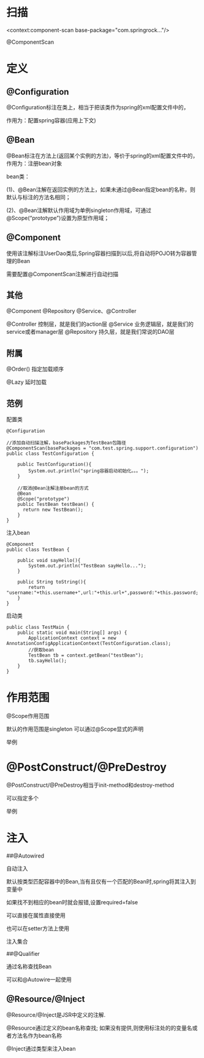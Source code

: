 

# 扫描

<context:component-scan base-package="com.springrock..."/>

@ComponentScan


# 定义

## @Configuration

@Configuration标注在类上，相当于把该类作为spring的xml配置文件中的<beans>，

作用为：配置spring容器(应用上下文)

## @Bean

@Bean标注在方法上(返回某个实例的方法)，等价于spring的xml配置文件中的<bean>，作用为：注册bean对象

bean类：


(1)、@Bean注解在返回实例的方法上，如果未通过@Bean指定bean的名称，则默认与标注的方法名相同； 

(2)、@Bean注解默认作用域为单例singleton作用域，可通过@Scope(“prototype”)设置为原型作用域；




## @Component 

使用该注解标注UserDao类后,Spring容器扫描到以后,将自动将POJO转为容器管理的Bean

需要配置@ComponentScan注解进行自动扫描

## 其他


@Component @Repository   @Service、@Controller

@Controller   控制层，就是我们的action层
@Service        业务逻辑层，就是我们的service或者manager层
@Repository  持久层，就是我们常说的DAO层


## 附属

@Order() 指定加载顺序

@Lazy  延时加载



## 范例

配置类

```
@Configuration

//添加自动扫描注解，basePackages为TestBean包路径
@ComponentScan(basePackages = "com.test.spring.support.configuration")
public class TestConfiguration {

    public TestConfiguration(){
        System.out.println("spring容器启动初始化。。。");
    }

    //取消@Bean注解注册bean的方式
    @Bean
    @Scope("prototype")
    public TestBean testBean() {
      return new TestBean();
    }
}
```

注入bean

```
@Component
public class TestBean {

    public void sayHello(){
        System.out.println("TestBean sayHello...");
    }

    public String toString(){
        return "username:"+this.username+",url:"+this.url+",password:"+this.password;
    }
}
```

启动类

```
public class TestMain {
    public static void main(String[] args) {
        ApplicationContext context = new AnnotationConfigApplicationContext(TestConfiguration.class);
        //获取bean
        TestBean tb = context.getBean("testBean");
        tb.sayHello();
    }
}
```


# 作用范围

@Scope作用范围

默认的作用范围是singleton
可以通过@Scope显式的声明

举例


# @PostConstruct/@PreDestroy

@PostConstruct/@PreDestroy相当于init-method和destroy-method

可以指定多个

举例


# 注入

##@Autowired

自动注入

默认按类型匹配容器中的Bean,当有且仅有一个匹配的Bean时,spring将其注入到变量中

如果找不到相应的bean时就会报错,设置required=false


可以直接在属性直接使用


也可以在setter方法上使用


注入集合


##@Qualifier

通过名称查找Bean

可以和@Autowire一起使用


## @Resource/@Inject

@Resource/@Inject是JSR中定义的注解.

@Resource通过定义的bean名称查找;
如果没有提供,则使用标注处的的变量名或者方法名作为bean名称

@Inject通过类型来注入bean



